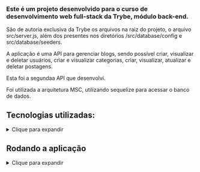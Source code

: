 ### Este é um projeto desenvolvido para o curso de desenvolvimento web full-stack da Trybe, módulo back-end.  
  
São de autoria exclusiva da Trybe os arquivos na raiz do projeto, o arquivo src/server.js, além dos presentes nos diretórios /src/database/config e src/database/seeders.
  
A aplicação é uma API para gerenciar blogs, sendo possível criar, visualizar e deletar usuários, criar e visualizar categorias, criar, visualizar, atualizar e deletar postagens.
  
Esta foi a segundaa API que desenvolvi.  

Foi utilizada a arquitetura MSC, utilizando sequelize para acessar o banco de dados.
    
## Tecnologias utilizadas:  
<details>  
  <summary>Clique para expandir</summary>  
  
* JavaScript;  
* MySQL;    
* Express;  
* Sequelize;  

</details>  
  
## Rodando a aplicação
  
<details>  
  <summary>Clique para expandir</summary>
  Você pode rodar a aplicação na sua máquina através do terminal, na pasta onde será instalada:  
  
```
git clone git@github.com:R-R-Freitas/blogs-api.git
cd blogs-api  
npm install  
npm run prestart  
npm run seed
npm start
```  
